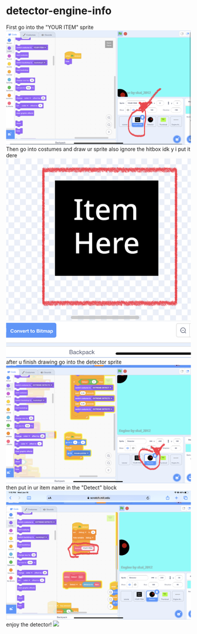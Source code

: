 # detector-engine-info

First go into the "YOUR ITEM" sprite
<img src = https://github.com/Skai-2012/detector-engine-info/blob/main/757C8767-0574-4E6F-86EE-102C4BFF09D8.jpeg>
Then go into costumes and draw ur sprite also ignore the hitbox idk y i put it dere
<img src = https://github.com/Skai-2012/detector-engine-info/blob/main/D5EE19C7-45FB-495B-959A-DF2AC929A822.jpeg>
after u finish drawing go into the detector sprite
<img src = https://github.com/Skai-2012/detector-engine-info/blob/main/1B2619D6-7944-4080-83B8-13F8A5E5E3CB.jpeg>
then put in ur item name in the "Detect" block
<img src = https://github.com/Skai-2012/detector-engine-info/blob/main/E219A4CC-1813-4707-8E2F-F6B81F35FD18.jpeg>
enjoy the detector!
<img src = https://vecta.io/symbols/95/brands-sa-sm/39/scratch-icon>

